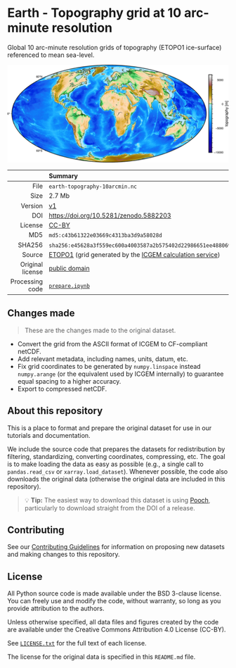 # Earth - Topography grid at 10 arc-minute resolution

Global 10 arc-minute resolution grids of topography (ETOPO1 ice-surface) referenced
to mean sea-level.

![Global map of topographic height.](preview.jpg)

| | Summary |
|--:|:--|
| File | `earth-topography-10arcmin.nc` |
| Size | 2.7 Mb |
| Version | [v1](https://github.com/fatiando-data/earth-topography-10arcmin/releases/latest) |
| DOI | https://doi.org/10.5281/zenodo.5882203 |
| License | [CC-BY](https://creativecommons.org/licenses/by/4.0/) |
| MD5 | `md5:c43b61322e03669c4313ba3d9a58028d` |
| SHA256 | `sha256:e45628a3f559ec600a4003587a2b575402d22986651ee48806930aa909af4cf6` |
| Source | [ETOPO1](https://doi.org/10.7289/V5C8276M) (grid generated by the [ICGEM calculation service](http://icgem.gfz-potsdam.de/home)) |
| Original license | [public domain](https://ngdc.noaa.gov/mgg/global/dem_faq.html#sec-2.4) |
| Processing code | [`prepare.ipynb`](https://nbviewer.org/github/fatiando-data/earth-topography-10arcmin/blob/main/prepare.ipynb) |

## Changes made

> These are the changes made to the original dataset.

* Convert the grid from the ASCII format of ICGEM to CF-compliant netCDF.
* Add relevant metadata, including names, units, datum, etc.
* Fix grid coordinates to be generated by `numpy.linspace` instead
  `numpy.arange` (or the equivalent used by ICGEM internally) to guarantee
  equal spacing to a higher accuracy.
* Export to compressed netCDF.

## About this repository

This is a place to format and prepare the original dataset for use in our
tutorials and documentation.

We include the source code that prepares the datasets for redistribution by
filtering, standardizing, converting coordinates, compressing, etc.
The goal is to make loading the data as easy as possible (e.g., a single call
to `pandas.read_csv` or `xarray.load_dataset`).
Whenever possible, the code also downloads the original data (otherwise the
original data are included in this repository).

> 💡 **Tip:** The easiest way to download this dataset is using
> [Pooch](https://www.fatiando.org/pooch), particularly to download straight
> from the DOI of a release.

## Contributing

See our [Contributing Guidelines][contrib] for information on proposing new
datasets and making changes to this repository.

## License

All Python source code is made available under the BSD 3-clause license. You
can freely use and modify the code, without warranty, so long as you provide
attribution to the authors.

Unless otherwise specified, all data files and figures created by the code are
available under the Creative Commons Attribution 4.0 License (CC-BY).

See [`LICENSE.txt`](LICENSE.txt) for the full text of each license.

The license for the original data is specified in this `README.md` file.


[contrib]: https://github.com/fatiando-data/.github/blob/main/CONTRIBUTING.md
